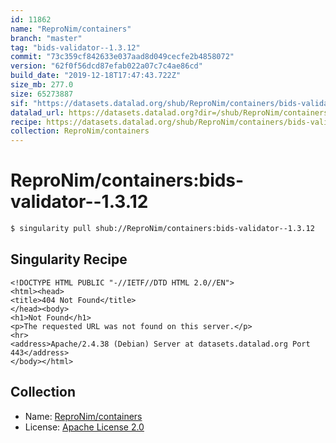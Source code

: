 ```yaml
---
id: 11862
name: "ReproNim/containers"
branch: "master"
tag: "bids-validator--1.3.12"
commit: "73c359cf842633e037aad8d049cecfe2b4858072"
version: "62f0f56dcd87efab022a07c7c4ae86cd"
build_date: "2019-12-18T17:47:43.722Z"
size_mb: 277.0
size: 65273887
sif: "https://datasets.datalad.org/shub/ReproNim/containers/bids-validator--1.3.12/2019-12-18-73c359cf-62f0f56d/62f0f56dcd87efab022a07c7c4ae86cd.sif"
datalad_url: https://datasets.datalad.org?dir=/shub/ReproNim/containers/bids-validator--1.3.12/2019-12-18-73c359cf-62f0f56d/
recipe: https://datasets.datalad.org/shub/ReproNim/containers/bids-validator--1.3.12/2019-12-18-73c359cf-62f0f56d/Singularity
collection: ReproNim/containers
---
```


# ReproNim/containers:bids-validator--1.3.12

```bash
$ singularity pull shub://ReproNim/containers:bids-validator--1.3.12
```

## Singularity Recipe

```singularity
<!DOCTYPE HTML PUBLIC "-//IETF//DTD HTML 2.0//EN">
<html><head>
<title>404 Not Found</title>
</head><body>
<h1>Not Found</h1>
<p>The requested URL was not found on this server.</p>
<hr>
<address>Apache/2.4.38 (Debian) Server at datasets.datalad.org Port 443</address>
</body></html>
```

## Collection

 - Name: [ReproNim/containers](https://github.com/ReproNim/containers)
 - License: [Apache License 2.0](https://api.github.com/licenses/apache-2.0)

